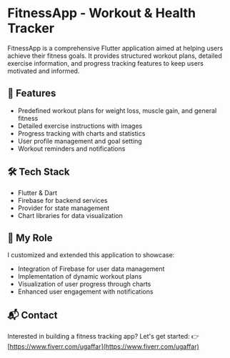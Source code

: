 # FitnessApp - Workout & Health Tracker

FitnessApp is a comprehensive Flutter application aimed at helping users achieve their fitness goals. It provides structured workout plans, detailed exercise information, and progress tracking features to keep users motivated and informed.

## 💪 Features
- Predefined workout plans for weight loss, muscle gain, and general fitness
- Detailed exercise instructions with images
- Progress tracking with charts and statistics
- User profile management and goal setting
- Workout reminders and notifications

## 🛠️ Tech Stack
- Flutter & Dart
- Firebase for backend services
- Provider for state management
- Chart libraries for data visualization

## 💼 My Role
I customized and extended this application to showcase:
- Integration of Firebase for user data management
- Implementation of dynamic workout plans
- Visualization of user progress through charts
- Enhanced user engagement with notifications

## 📬 Contact
Interested in building a fitness tracking app? Let's get started:
👉 [https://www.fiverr.com/ugaffar](https://www.fiverr.com/ugaffar)
